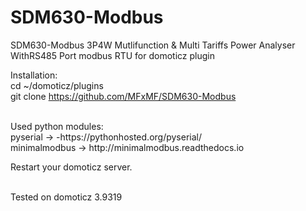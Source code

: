 # SDM630-Modbus
SDM630-Modbus 3P4W Mutlifunction &amp; Multi Tariffs Power Analyser WithRS485 Port modbus RTU for domoticz plugin

Installation: <br>
cd ~/domoticz/plugins<br>
git clone https://github.com/MFxMF/SDM630-Modbus <br>

<br>
Used python modules: <Br>
pyserial -> -https://pythonhosted.org/pyserial/ <br>
minimalmodbus -> http://minimalmodbus.readthedocs.io<br>


Restart your domoticz server.

<br>
Tested on domoticz 3.9319

